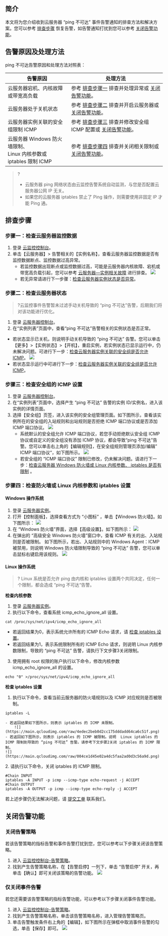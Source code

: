 
## 简介

本文将为您介绍收到云服务器 “ping 不可达” 事件告警通知的排查方法和解决方案。您可以参考 [排查步骤](#paichabuzhou) 恢复告警，如告警通知打扰到您可以参考 [关闭告警功能](#guanbi)。

## 告警原因及处理方法

ping 不可达告警原因和处理方法对照表：

| 告警原因                                                     | 处理方法                                                     |
| ------------------------------------------------------------ | ------------------------------------------------------------ |
| 云服务器宕机、内核故障或带宽高负载                           | 参考 [排查步骤一](#buzhou1) 排查并处理异常或 [关闭告警功能](#guanbi)。 |
| 云服务器处于关机状态                                         | 参考 [排查步骤二](#buzhou2) 排查并开启云服务器或 [关闭告警功能](#guanbi)。 |
| 云服务器实例关联的安全组限制 ICMP                            | 参考 [排查步骤三](#buzhou3) 排查并修改安全组 ICMP 配置或 [关闭告警功能](#guanbi)。 |
| 云服务器 Windows 防火墙限制、<br>Linux 内核参数或 iptables 限制 ICMP | 参考 [排查步骤四](#buzhou4) 排查并关闭相关限制或 [关闭告警功能](#guanbi)。 |

>?
>- 云服务器 ping 网络状态由云监控告警系统自动监测，与您是否配置云服务器公网 IP 无关。
>- 如果您的云服务器 iptables 禁止了 Ping 操作，则需要使用非固定 IP 才能 Ping 通。

[](id:paichabuzhou)

## 排查步骤

[](id:buzhou1)

### 步骤一：检查云服务器监控数据

1. 登录 [云监控控制台](https://console.cloud.tencent.com/monitor)。 
2. 单击【云服务器】> 告警相关的【实例名称】，查看云服务器监控数据是否有监控数据断点、监控数据过高异常。
	- 若监控数据出现断点或监控数据过高，可能是云服务器内核故障、宕机或带宽高负载引起，您可以参考 [云服务器—实例相关故障]( https://cloud.tencent.com/document/product/213/17144 ) 进行排查。
	![](https://main.qcloudimg.com/raw/74e937123ed49778ab308e4bf9d67d6c.png)
	- 若无异常请进行下一步骤：[检查云服务器实例状态是否异常](#cvmstate)。

[](id:buzhou2)

### 步骤二：检查云服务器状态

  > ?云监控事件告警暂未过滤手动关机导致的 “ping 不可达”告警，后期我们将对该功能进行优化。

 1. 登录 [云服务器控制台](https://console.cloud.tencent.com/cvm/index)。 
 2. 在“实例列表”页面中，查看“ping 不可达”告警相关的实例状态是否正常。
- 若状态显示已关机，则说明手动关机导致的 “ping 不可达” 告警。您可以单击【更多】>【实例状态】>【开机】，重启实例，若实例状态已显示运行中，仍未解决问题。可进行下一步：[检查云服务器实例关联的安全组是否允许 ICMP](#buzhou3)。
 ![](https://main.qcloudimg.com/raw/a311287dc25eb7ce7a7d445dfa6c0dbe.png)
- 若状态显示运行中可进行下一步：[检查云服务器实例关联的安全组是否允许 ICMP](#buzhou3)。

[](id:buzhou3)

### 步骤三：检查安全组的 ICMP 设置

1. 登录 [云服务器控制台](https://console.cloud.tencent.com/cvm/index)。
2. 在“实例列表”页面中，选择产生 “ping 不可达” 告警的实例 ID/实例名，进入该实例的详情页面。
3. 选择【安全组】页签，进入该实例的安全组管理页面。如下图所示，查看该实例所在的安全组的入站规则和出站规则是否拒绝 ICMP 端口协议或是否添加 ICMP 端口协议。
   ![](https://main.qcloudimg.com/raw/18d39ee7f63505628982a23c3a87add6.png)
   - 系统默认的安全组允许 ICMP 端口协议，若您手动拒绝默认安全组 ICMP 协议或自定义的安全组没有添加 ICMP 协议，都会导致“ping 不可达”告警。您可以单击右上角的【编辑规则】，在安全组规则管理页添加/编辑” ICMP 端口协议“，如下图所示。
     ![](https://main.qcloudimg.com/raw/d1970b158c79c23f4f0307f715f9076e.png)
   - 若安全组的 “ICMP 端口协议” 限制已修改，仍未解决问题。请进行下一步：[检查云服务器 Windows 防火墙或 Linux 内核参数、 iptables 是否有限制](#buzhou4) 。

[](id:buzhou4)

### 步骤四：检查防火墙或 Linux 内核参数和 iptables 设置

#### Windows 操作系统 

1. 登录 [云服务器实例](https://cloud.tencent.com/document/product/213/35697)。
2. 打开【控制面板】，选择查看方式为 “小图标” ，单击【Windows 防火墙】。如下图所示：
   ![](https://mc.qcloudimg.com/static/img/e5e6a914dbdaf1f0dab5e89440d7662e/image.png)
3. 在 “Windows 防火墙”界面，选择【高级设置】。如下图所示：
   ![](https://mc.qcloudimg.com/static/img/247440c6c79697133685cbf16544d2cc/image.png)
4. 在弹出的 “高级安全 Windows 防火墙”窗口中，查看 ICMP 有关的出、入站规则是否被限制。
如下图所示，若出、入站规则中的 Windows  Agent：ICMP 被禁用，则说明 Windows 防火墙限制导致的 “ping 不可达” 告警，您可以单击鼠标右键启用该规则。
  ![](https://main.qcloudimg.com/raw/c4516f61a764456a3d48c289116904d1.png)

#### Linux 操作系统 

>? Linux 系统是否允许 ping 由内核和 iptables 设置两个共同决定，任何一个限制，都会造成 “ping 不可达“告警。

**检查内核参数**

1. 登录 [云服务器实例](https://cloud.tencent.com/document/product/213/16515)。
2. 执行以下命令，查看系统 icmp_echo_ignore_all 设置。
```plaintext
cat /proc/sys/net/ipv4/icmp_echo_ignore_all
```
- 若返回结果为0，表示系统允许所有的 ICMP Echo 请求，请 [检查 iptables 设置](#CheckLinuxIptables)。
- 若返回结果为1，表示系统限制所有的 ICMP Echo 请求，则说明 Linux 内核参数限制，导致的 “ping 不可达” 告警，请执行下文步骤3关闭限制。
3. [](id:Linux_step03)使用拥有 root 权限的账户执行以下命令，修改内核参数 icmp_echo_ignore_all 的设置。
```plaintext
echo "0" >/proc/sys/net/ipv4/icmp_echo_ignore_all
```

[](id:CheckLinuxIptables)

**检查 iptables 设置**

1. 执行以下命令，查看当前云服务器的防火墙规则以及 ICMP 对应规则是否被限制。
```plaintext
iptables -L
```
	- 若返回结果如下图所示，则表示 iptables 的 ICMP 未限制。
		![](https://main.qcloudimg.com/raw/4edec2beb0d2cc175dddadd64ca6c51f.png)
	- 若返回如下图所示，则表示 iptables 的 ICMP 被限制。说明  Linux iptables 的 ICMP 限制到导致的 “ping 不可达” 告警。请参考下文步骤2关闭 iptables 的 ICMP 限制。
	![](https://main.qcloudimg.com/raw/004ce1d45e02a4dc5faa2ad0d3c56a9d.png)
[](id:LinuxIptables)
2. 请执行以下命令，关闭 iptables 的 ICMP 限制。
```plaintext
#Chain INPUT
iptables -A INPUT -p icmp --icmp-type echo-request -j ACCEPT
#Chain OUTPUT
iptables -A OUTPUT -p icmp --icmp-type echo-reply -j ACCEPT
```

若上述步骤仍无法解决问题，请 [提交工单](https://console.cloud.tencent.com/workorder/category) 联系我们。

[](id:guanbi)

## 关闭告警功能

### 关闭告警策略

若该告警策略的指标告警和事件告警打扰到您，您可以参考以下步骤关闭该告警策略。

1. 进入 [云监控控制台-告警策略]( https://console.cloud.tencent.com/monitor/policylist)。
2. 找到产生告警策略名称，在【告警启停】一列下，单击 “告警启停” 开关，再单击【确认】即可关闭该策略的告警功能。
   ![](https://main.qcloudimg.com/raw/65fce402b3695e3260e042f3b4d79457.png)

### 仅关闭事件告警

若您还需要该告警策略的指标告警功能，可以参考以下步骤关闭事件告警功能。

1. 进入 [云监控控制台-告警策略]( https://console.cloud.tencent.com/monitor/policylist )。
2. 找到产生告警策略名称，单击该告警策略名称，进入管理告警策略页。
3. 单击告警触发条件右上角的【编辑】，如下图所示在弹框中取消事件告警的勾选，单击【保存】即可。
   ![](https://main.qcloudimg.com/raw/652a4abb4d42412d043c50a0eb058001.png)


